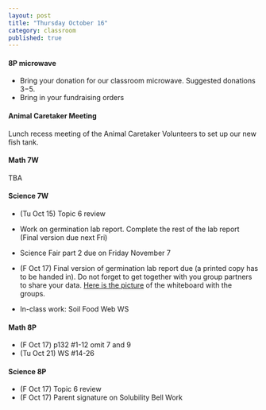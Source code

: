 ```yaml
---
layout: post
title: "Thursday October 16"
category: classroom
published: true
---
```


#### 8P microwave
* Bring your donation for our classroom microwave. Suggested donations $3-$5.
* Bring in your fundraising orders

#### Animal Caretaker Meeting 
Lunch recess meeting of the Animal Caretaker Volunteers to set up our new fish tank.

#### Math 7W
TBA

#### Science 7W
* (Tu Oct 15) Topic 6 review
* Work on germination lab report. Complete the rest of the lab report (Final version due next Fri)
* Science Fair part 2 due on Friday November 7
* (F Oct 17) Final version of germination lab report due (a printed copy has to be handed in). Do not forget to get together with you group partners to share your data. [Here is the picture](https://www.dropbox.com/s/zizjof6llbrqvwd/2014-09-26%2015.00.19.jpg?dl=0) of the whiteboard with the groups.

* In-class work: Soil Food Web WS

#### Math 8P
* (F Oct 17) p132 #1-12 omit 7 and 9
* (Tu Oct 21) WS #14-26

#### Science 8P
* (F Oct 17) Topic 6 review
* (F Oct 17) Parent signature on Solubility Bell Work
